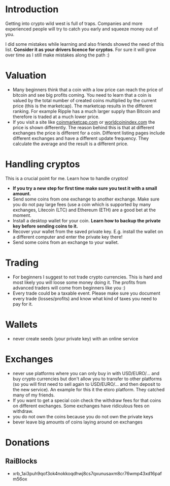 # Introduction
Getting into crypto wild west is full of traps. Companies and more experienced people will try to catch you early and squeeze money out of you.

I did some mistakes while learning and also friends showed the need of this list. **Consider it as your drivers licence for cryptos**. For sure it will grow over time as I still make mistakes along the path :)

# Valuation
- Many beginners think that a coin with a low price can reach the price of bitcoin and see big profits coming. You need to learn that a coin is valued by the total number of created coins multiplied by the current price (this is the marketcap). The marketcap results in the different ranking. For example Ripple has a much larger supply than Bitcoin and therefore is traded at a much lower price.
- If you visit a site like [coinmarketcap.com](https://www.coinmarketcap.com) or [worldcoinindex.com](https://www.worldcoinindex.com) the price is shown differently. The reason behind this is that at different exchanges the price is different for a coin. Different listing pages include different exchanges and have a different update frequency. They calculate the average and the result is a different price.

# Handling cryptos
This is a crucial point for me. Learn how to handle cryptos! 

- **If you try a new step for first time make sure you test it with a small amount.**
- Send some coins from one exchange to another exchange. Make sure you do not pay large fees (use a coin which is supported by many exchanges, Litecoin (LTC) and Ethereum (ETH) are a good bet at the moment.
- Install a desktop wallet for your coin. **Learn how to backup the private key before sending coins to it.**
- Recover your wallet from the saved private key. E.g. install the wallet on a different computer and enter the private key there!
- Send some coins from an exchange to your wallet.

# Trading
- For beginners I suggest to not trade crypto currencies. This is hard and most likely you will loose some money doing it. The profits from advanced traders will come from beginners like you :)
- Every trade could be a taxable event. Please make sure you document every trade (losses/profits) and know what kind of taxes you need to pay for it.

# Wallets
- never create seeds (your private key) with an online service 

# Exchanges
- never use platforms where you can only buy in with USD/EURO/... and buy crypto currencies but don't allow you to transfer to other platforms (so you will first need to sell again to USD/EURO/... and then deposit to the new service). An example for this it the etoro platform. They catched many of my friends.
- If you want to get a special coin check the withdraw fees for that coins on different exchanges. Some exchanges have ridiculous fees on withdraw.
- you do not own the coins because you do not own the private keys
- bever leave big amounts of coins laying around on exchanges

# Donations
## RaiBlocks
- xrb_1ai3puh9qof3ok4nokkoqdhwj8cs7qxunusaxm8cr76wmp43xd16pafm56ox
